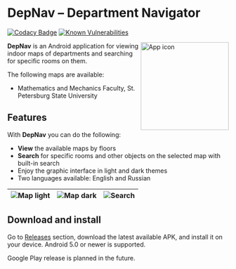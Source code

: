 # DepNav – Department Navigator

[![Codacy Badge](https://app.codacy.com/project/badge/Grade/c24bf04feb8840ebb9a6fea2f0389020)](https://www.codacy.com/gh/TimPushkin/DepNav/dashboard?utm_source=github.com&amp;utm_medium=referral&amp;utm_content=TimPushkin/DepNav&amp;utm_campaign=Badge_Grade)
[![Known Vulnerabilities](https://snyk.io/test/github/TimPushkin/DepNav/badge.svg)](https://snyk.io/test/github/TimPushkin/DepNav)

<img src="https://i.imgur.com/brORQ91.png" align="right" height="200"  alt="App icon"/>

**DepNav** is an Android application for viewing indoor maps of departments and searching for
specific rooms on them.

The following maps are available:

- Mathematics and Mechanics Faculty, St. Petersburg State University

## Features

With **DepNav** you can do the following:

- **View** the available maps by floors
- **Search** for specific rooms and other objects on the selected map with built-in search
- Enjoy the graphic interface in light and dark themes
- Two languages available: English and Russian

| ![Map light](https://i.imgur.com/SsslKgp.jpg) | ![Map dark](https://i.imgur.com/jpYNy09.jpg) | ![Search](https://i.imgur.com/bken4gD.jpg) |
|:---------------------------------------------:|:--------------------------------------------:|:------------------------------------------:|

## Download and install

Go to [Releases](https://github.com/TimPushkin/DepNav/releases) section, download the latest
available APK, and install it on your device. Android 5.0 or newer is supported.

Google Play release is planned in the future.
